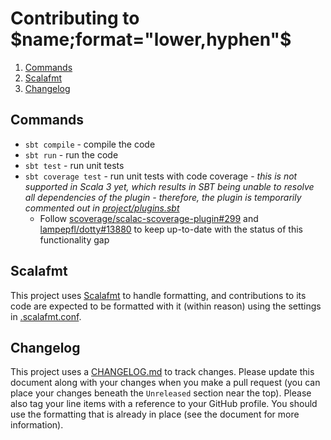 # Contributing to $name;format="lower,hyphen"$

1. [Commands](#commands)
2. [Scalafmt](#scalafmt)
3. [Changelog](#changelog)

## Commands

* `sbt compile` - compile the code
* `sbt run` - run the code
* `sbt test` - run unit tests
* `sbt coverage test` - run unit tests with code coverage - *this is not supported in Scala 3 yet, which results in SBT being unable to
resolve all dependencies of the plugin - therefore, the plugin is temporarily commented out in
[project/plugins.sbt](project/plugins.sbt)*
  * Follow
  [scoverage/scalac-scoverage-plugin#299](https://github.com/scoverage/scalac-scoverage-plugin/issues/299)
  and [lampepfl/dotty#13880](https://github.com/lampepfl/dotty/pull/13880) to keep up-to-date with the
  status of this functionality gap

## Scalafmt

This project uses [Scalafmt](https://scalameta.org/scalafmt/) to handle formatting, and
contributions to its code are expected to be formatted with it (within reason) using the settings in
[.scalafmt.conf](.scalafmt.conf).

## Changelog

This project uses a [CHANGELOG.md](CHANGELOG.md) to track changes. Please update this document along
with your changes when you make a pull request (you can place your changes beneath the `Unreleased`
section near the top). Please also tag your line items with a reference to your GitHub profile. You
should use the formatting that is already in place (see the document for more information).
